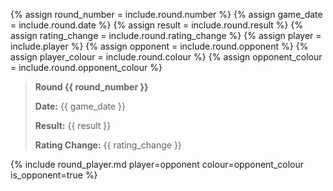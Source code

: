 {% assign round_number = include.round.number %}
{% assign game_date = include.round.date %}
{% assign result = include.round.result %}
{% assign rating_change = include.round.rating_change %}
{% assign player = include.player %}
{% assign opponent = include.round.opponent %}
{% assign player_colour = include.round.colour %}
{% assign opponent_colour = include.round.opponent_colour %}

> **Round {{ round_number }}**
>
> **Date:** {{ game_date }}
>
> **Result:** {{ result }}
>
> **Rating Change:** {{ rating_change }}

{% include round_player.md player=opponent colour=opponent_colour is_opponent=true %}
